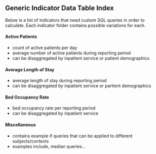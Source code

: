 <h2>Generic Indicator Data Table Index</h2>

Below is a list of indicators that need custom SQL queries in order to calculate. Each indicator folder contains possible variations for each.

<h4>Active Patients</h4>
<ul>
<li>count of active patients per day</li>
<li>average number of active patients during reporting period</li>
<li>can be disaggregated by inpatient service or patient demographics</li>
</ul>

<h4>Average Length of Stay</h4>
<ul>
<li>average length of stay during reporting period</li>
<li>can be disaggregated by inpatient service or partient demographics</li>
</ul>

<h4>Bed Occupancy Rate</h4>
<ul>
<li>bed occupancy rate per reporting period</li>
<li>can be disaggregated by inpatient service</li>
</ul>

<h4>Miscellaneous</h4>
<ul>
<li>contains example if queries that can be applied to different subjects/contexts</li>
<li>examples include, median queries...</li>
</ul>
